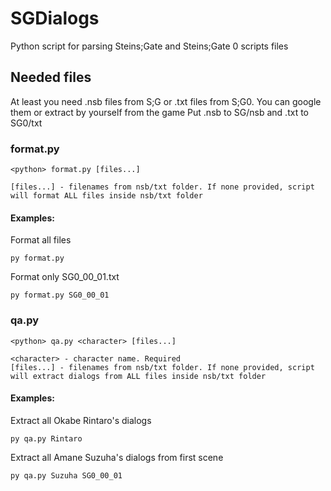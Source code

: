 # SGDialogs
Python script for parsing Steins;Gate and Steins;Gate 0 scripts files

## Needed files
At least you need .nsb files from S;G or .txt files from S;G0. You can google them or extract by yourself from the game
Put .nsb to SG/nsb and .txt to SG0/txt

### format.py
```
<python> format.py [files...]

[files...] - filenames from nsb/txt folder. If none provided, script will format ALL files inside nsb/txt folder
```
#### Examples:
Format all files
```
py format.py
```
Format only SG0_00_01.txt
```
py format.py SG0_00_01
```
### qa.py
```
<python> qa.py <character> [files...]

<character> - character name. Required
[files...] - filenames from nsb/txt folder. If none provided, script will extract dialogs from ALL files inside nsb/txt folder
```
#### Examples:
Extract all Okabe Rintaro's dialogs
```
py qa.py Rintaro
```
Extract all Amane Suzuha's dialogs from first scene
```
py qa.py Suzuha SG0_00_01
```
